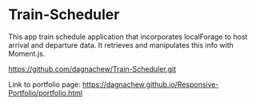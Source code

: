 # Train-Scheduler

This app train schedule application that incorporates localForage to host arrival and departure data. It retrieves and manipulates this info with Moment.js.

https://github.com/dagnachew/Train-Scheduler.git

Link to portfolio page: https://dagnachew.github.io/Responsive-Portfolio/portfolio.html